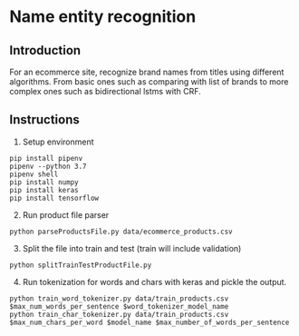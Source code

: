 # Name entity recognition

## Introduction

For an ecommerce site, recognize brand names from titles using different algorithms. From basic ones such as comparing with list of brands to more complex ones such as bidirectional lstms with CRF.

## Instructions

1. Setup environment
```
pip install pipenv
pipenv --python 3.7
pipenv shell
pip install numpy
pip install keras
pip install tensorflow

```
2. Run product file parser
```
python parseProductsFile.py data/ecommerce_products.csv

```
3. Split the file into train and test (train will include validation)

```
python splitTrainTestProductFile.py

```
4. Run tokenization for words and chars with keras and pickle the output.
```
python train_word_tokenizer.py data/train_products.csv $max_num_words_per_sentence $word_tokenizer_model_name  
python train_char_tokenizer.py data/train_products.csv $max_num_chars_per_word $model_name $max_number_of_words_per_sentence

```
